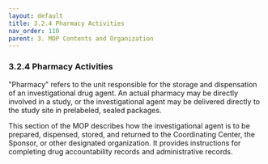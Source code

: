 ```yaml
---
layout: default
title: 3.2.4 Pharmacy Activities
nav_order: 110
parent: 3. MOP Contents and Organization
---
```


### 3.2.4 Pharmacy Activities

"Pharmacy" refers to the unit responsible for the storage and
dispensation of an investigational drug agent. An actual pharmacy may be
directly involved in a study, or the investigational agent may be
delivered directly to the study site in prelabeled, sealed packages.

This section of the MOP describes how the investigational agent is to be
prepared, dispensed, stored, and returned to the Coordinating Center,
the Sponsor, or other designated organization. It provides instructions
for completing drug accountability records and administrative records.

